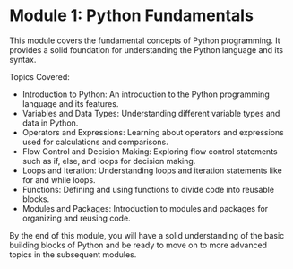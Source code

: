 # Module 1: Python Fundamentals

This module covers the fundamental concepts of Python programming. It provides a solid foundation for understanding the Python language and its syntax.

Topics Covered:
- Introduction to Python: An introduction to the Python programming language and its features.
- Variables and Data Types: Understanding different variable types and data in Python.
- Operators and Expressions: Learning about operators and expressions used for calculations and comparisons.
- Flow Control and Decision Making: Exploring flow control statements such as if, else, and loops for decision making.
- Loops and Iteration: Understanding loops and iteration statements like for and while loops.
- Functions: Defining and using functions to divide code into reusable blocks.
- Modules and Packages: Introduction to modules and packages for organizing and reusing code.

By the end of this module, you will have a solid understanding of the basic building blocks of Python and be ready to move on to more advanced topics in the subsequent modules.

